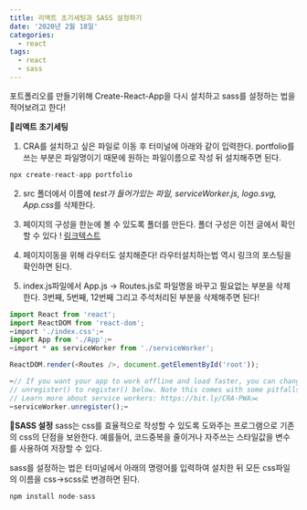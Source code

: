 ```yaml
---
title: 리액트 초기세팅과 SASS 설정하기
date: '2020년 2월 18일'
categories:
  - react
tags:
  - react
  - sass
---
```


포트폴리오를 만들기위해 Create-React-App을 다시 설치하고 sass를 설정하는 법을 적어보려고 한다!

📌**리액트 초기세팅**

1. CRA를 설치하고 싶은 파일로 이동 후 터미널에 아래와 같이 입력한다. portfolio를 쓰는 부분은 파일명이기 때문에 원하는 파일이름으로 작성 뒤 설치해주면 된다.

```js
npx create-react-app portfolio
```

2. src 폴더에서 이름에 *test가 들어가있는 파일, serviceWorker.js, logo.svg, App.css*를 삭제한다.

3. 페이지의 구성을 한눈에 볼 수 있도록 폴더를 만든다. 폴더 구성은 이전 글에서 확인할 수 있다 !
   [링크텍스트](https://velog.io/@ppl8709/Instagram%EC%9D%84-react%EB%A1%9C-%EB%B0%94%EA%BE%B8%EA%B8%B0)

4. 페이지이동을 위해 라우터도 설치해준다! 라우터설치하는법 역시 링크의 포스팅을 확인하면 된다.

5. index.js파일에서 App.js -> Routes.js로 파일명을 바꾸고 필요없는 부분을 삭제한다. 3번째, 5번째, 12번째 그리고 주석처리된 부분을 삭제해주면 된다!

```js
import React from 'react';
import ReactDOM from 'react-dom';
✂️import './index.css';✂️
import App from './App';✂️
✂️import * as serviceWorker from './serviceWorker';

ReactDOM.render(<Routes />, document.getElementById('root'));

✂️// If you want your app to work offline and load faster, you can change
// unregister() to register() below. Note this comes with some pitfalls.
// Learn more about service workers: https://bit.ly/CRA-PWA✂️
✂️serviceWorker.unregister();✂️
```

📌**SASS 설정**
sass는 css를 효율적으로 작성할 수 있도록 도와주는 프로그램으로 기존의 css의 단점을 보완한다. 예를들어, 코드중복을 줄이거나 자주쓰는 스타일값을 변수를 사용하여 저장할 수 있다.

sass를 설정하는 법은 터미널에서 아래의 명령어를 입력하여 설치한 뒤 모든 css파일의 이름을 css->scss로 변경하면 된다.

```js
npm install node-sass
```
